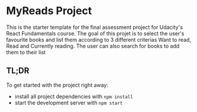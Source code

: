 # MyReads Project

This is the starter template for the final assessment project for Udacity's React Fundamentals course. The goal of this projet is to select the user's favourite books and list them according to 3 different criterias Want to read, Read and Currently reading. The user can also search for books to add them to their list


## TL;DR

To get started with the project right away:

- install all project dependencies with `npm install`
- start the development server with `npm start`


